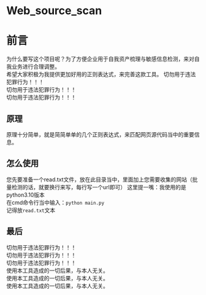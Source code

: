 # Web_source_scan
# 前言

为什么要写这个项目呢？为了方便企业用于自我资产梳理与敏感信息检测，来对自我业务进行合理调整。<br>希望大家积极为我提供更加好用的正则表达式，来完善这款工具。
切勿用于违法犯罪行为！！！<br>
切勿用于违法犯罪行为！！！<br>
切勿用于违法犯罪行为！！！<br>
## 原理

原理十分简单，就是简简单单的几个正则表达式，来匹配网页源代码当中的重要信息。

## 怎么使用
您先要准备一个read.txt文件，放在此目录当中，里面加上您需要收集的网站（批量检测的话，就要换行来写，每行写一个url即可）
这里提一嘴：我使用的是python3.10版本<br>
在cmd命令行当中输入：```python main.py```<br>
记得放```read.txt```文本


## 最后
切勿用于违法犯罪行为！！！<br>
切勿用于违法犯罪行为！！！<br>
切勿用于违法犯罪行为！！！<br>
使用本工具造成的一切后果，与本人无关。<br>
使用本工具造成的一切后果，与本人无关。<br>
使用本工具造成的一切后果，与本人无关。<br>
